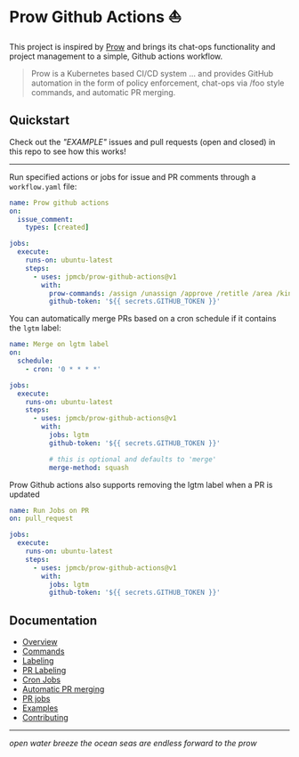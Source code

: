 # Prow Github Actions ⛵️

This project is inspired by [Prow](https://github.com/kubernetes/test-infra/tree/master/prow) and brings its chat-ops functionality and project management to a simple, Github actions workflow.

> Prow is a Kubernetes based CI/CD system ... and provides GitHub automation in the form of policy enforcement, chat-ops via /foo style commands, and automatic PR merging.

## Quickstart

Check out the _"EXAMPLE"_ issues and pull requests (open and closed) in this repo to see how this works!

---
Run specified actions or jobs for issue and PR comments through a `workflow.yaml` file:

```yaml
name: Prow github actions
on:
  issue_comment:
    types: [created]

jobs:
  execute:
    runs-on: ubuntu-latest
    steps:
      - uses: jpmcb/prow-github-actions@v1
        with:
          prow-commands: /assign /unassign /approve /retitle /area /kind /priority /remove /lgtm /close /reopen /lock /milestone /hold /cc /uncc
          github-token: '${{ secrets.GITHUB_TOKEN }}'
```

You can automatically merge PRs based on a cron schedule if it contains the `lgtm` label:

```yaml
name: Merge on lgtm label
on:
  schedule:
    - cron: '0 * * * *'

jobs:
  execute:
    runs-on: ubuntu-latest
    steps:
      - uses: jpmcb/prow-github-actions@v1
        with:
          jobs: lgtm
          github-token: '${{ secrets.GITHUB_TOKEN }}'

          # this is optional and defaults to 'merge'
          merge-method: squash
```

Prow Github actions also supports removing the lgtm label when a PR is updated

```yaml
name: Run Jobs on PR
on: pull_request

jobs:
  execute:
    runs-on: ubuntu-latest
    steps:
      - uses: jpmcb/prow-github-actions@v1
        with:
          jobs: lgtm
          github-token: '${{ secrets.GITHUB_TOKEN }}'
```

## Documentation
- [Overview](./docs/overview.md)
- [Commands](./docs/commands.md)
- [Labeling](./docs/labeling.md)
- [PR Labeling](./docs/pr-labeling.md)
- [Cron Jobs](./docs/cron-jobs.md)
- [Automatic PR merging](./docs/automatic-merging.md)
- [PR jobs](./docs/pr-jobs.md)
- [Examples](./docs/examples.md)
- [Contributing](./docs/contributing.md)

---

_open water breeze
the ocean seas are endless
forward to the prow_

